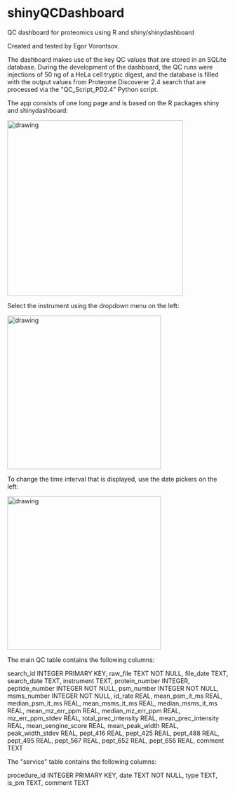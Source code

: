 # shinyQCDashboard
QC dashboard for proteomics using R and shiny/shinydashboard

Created and tested by Egor Vorontsov.

The dashboard makes use of the key QC values that are stored in an SQLite database. During the development of the dashboard, the QC runs were injections of 50 ng of a HeLa cell tryptic digest, and the database is filled with the output values from Proteome Discoverer 2.4 search that are processed via the "QC_Script_PD2.4" Python script.

The app consists of one long page and is based on the R packages shiny and shinydashboard:

<img src="https://github.com/dev-ev/shinyQCDashboard/blob/master/shinyQC_screenshot_1.PNG" alt="drawing" width="400"/>

Select the instrument using the dropdown menu on the left:

<img src="https://github.com/dev-ev/shinyQCDashboard/blob/master/shinyQC_screenshot_5.PNG" alt="drawing" width="350"/>


To change the time interval that is displayed, use the date pickers on the left:

<img src="https://github.com/dev-ev/shinyQCDashboard/blob/master/shinyQC_screenshot_4.PNG" alt="drawing" width="350"/>


The main QC table contains the following columns:

search_id INTEGER PRIMARY KEY,
raw_file TEXT NOT NULL,
file_date TEXT,
search_date TEXT,
instrument TEXT,
protein_number INTEGER,
peptide_number INTEGER NOT NULL,
psm_number INTEGER NOT NULL,
msms_number INTEGER NOT NULL,
id_rate REAL,
mean_psm_it_ms REAL,
median_psm_it_ms REAL,
mean_msms_it_ms REAL,
median_msms_it_ms REAL,
mean_mz_err_ppm REAL,
median_mz_err_ppm REAL,
mz_err_ppm_stdev REAL,
total_prec_intensity REAL,
mean_prec_intensity REAL,
mean_sengine_score REAL,
mean_peak_width REAL,
peak_width_stdev REAL,
pept_416 REAL,
pept_425 REAL,
pept_488 REAL,
pept_495 REAL,
pept_567 REAL,
pept_652 REAL,
pept_655 REAL,
comment TEXT

The "service" table contains the following columns:

procedure_id INTEGER PRIMARY KEY,
date TEXT NOT NULL,
type TEXT,
is_pm TEXT,
comment TEXT

